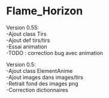 # Flame_Horizon

Version 0.55:<br/>
-Ajout class Tirs<br/>
-Ajout def tirs/tirs<br/>
-Essai animation<br/>
-TODO : correction bug avec animation<br/>

Version 0.5:<br/>
-Ajout class ElementAnime<br/>
-Ajout images dans images/tirs<br/>
-Retrait fond des images png<br/>
-Correction dictionnaires<br/>
